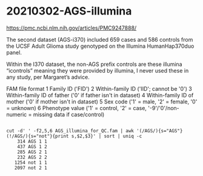 
#	20210302-AGS-illumina

https://pmc.ncbi.nlm.nih.gov/articles/PMC9247888/


The second dataset (AGS-i370) included 659 cases and 586 controls from the UCSF Adult Glioma study genotyped on the Illumina HumanHap370duo panel.

Within the I370 dataset, the non-AGS prefix controls are these illumina “icontrols” meaning they were provided by illumina, I never used these in any study, per Margaret’s advice.


FAM file format
1 Family ID ('FID')
2 Within-family ID ('IID'; cannot be '0')
3 Within-family ID of father ('0' if father isn't in dataset)
4 Within-family ID of mother ('0' if mother isn't in dataset)
5 Sex code ('1' = male, '2' = female, '0' = unknown)
6 Phenotype value ('1' = control, '2' = case, '-9'/'0'/non-numeric = missing data if case/control)


```

cut -d' ' -f2,5,6 AGS_illumina_for_QC.fam | awk '(/AGS/){s="AGS"}(!/AGS/){s="not"}{print s,$2,$3}' | sort | uniq -c
    314 AGS 1 1
    437 AGS 1 2
    285 AGS 2 1
    232 AGS 2 2
   1254 not 1 1
   2097 not 2 1

```



